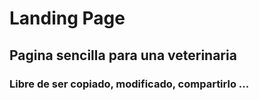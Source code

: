 # Landing Page
## Pagina sencilla para una veterinaria
### Libre  de ser copiado, modificado, compartirlo ...
